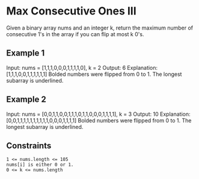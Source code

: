 # Max Consecutive Ones III

Given a binary array nums and an integer k, return the maximum number of
consecutive 1's in the array if you can flip at most k 0's.

## Example 1

Input: nums = [1,1,1,0,0,0,1,1,1,1,0], k = 2
Output: 6
Explanation: [1,1,1,0,0,1,1,1,1,1,1]
Bolded numbers were flipped from 0 to 1. The longest subarray is underlined.

## Example 2

Input: nums = [0,0,1,1,0,0,1,1,1,0,1,1,0,0,0,1,1,1,1], k = 3
Output: 10
Explanation: [0,0,1,1,1,1,1,1,1,1,1,1,0,0,0,1,1,1,1]
Bolded numbers were flipped from 0 to 1. The longest subarray is underlined.

## Constraints

    1 <= nums.length <= 105
    nums[i] is either 0 or 1.
    0 <= k <= nums.length
